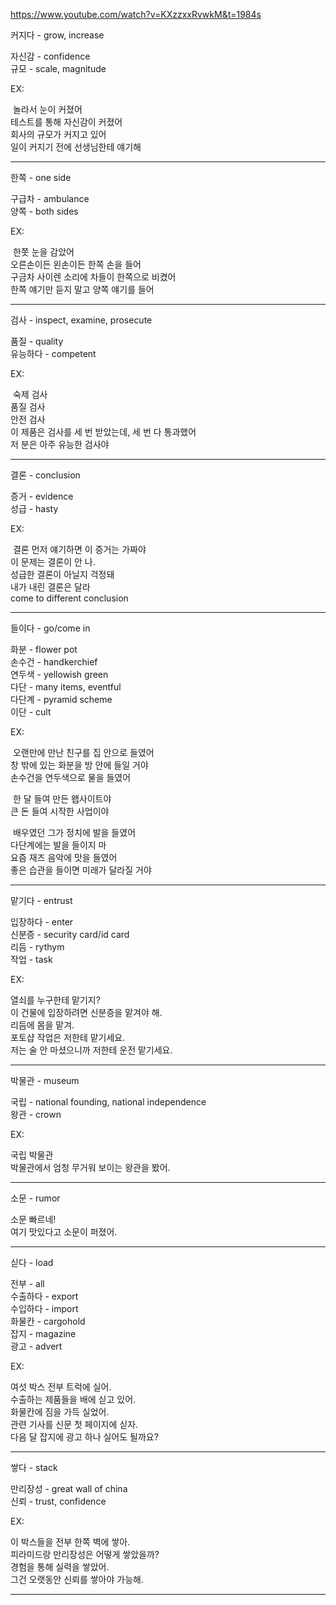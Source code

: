 https://www.youtube.com/watch?v=KXzzxxRvwkM&t=1984s

커지다 - grow, increase

자신감 - confidence  
규모 - scale, magnitude

EX:

​ 놀라서 눈이 커졌어  
​ 테스트를 통해 자신감이 커졌어  
​ 회사의 규모가 커지고 있어  
​ 일이 커지기 전에 선생님한테 얘기해

* * *

한쪽 - one side

구급차 - ambulance  
양쪽 - both sides

EX:

​ 한쫏 눈을 감았어  
​ 오른손이든 왼손이든 한쪽 손을 들어  
​ 구금차 사이렌 소리에 차들이 한쪽으로 비켰어  
​ 한쪽 얘기만 듣지 말고 양쪽 얘기를 들어

* * *

검사 - inspect, examine, prosecute

품질 - quality  
유능하다 - competent

EX:

​ 숙제 검사  
​ 품질 검사  
​ 안전 검사  
​ 이 제품은 검사를 세 번 받았는데, 세 번 다 통과했어  
​ 저 분은 아주 유능한 검사야

* * *

결론 - conclusion

증거 - evidence  
성급 - hasty

EX:

​ 결론 먼저 얘기하면 이 증거는 가짜야  
​ 이 문제는 결론이 안 나.  
​ 성급한 결론이 아닐지 걱정돼  
​ 내가 내린 결론은 달라  
come to different conclusion

* * *

들이다 - go/come in

화분 - flower pot  
손수건 - handkerchief  
연두색 - yellowish green  
다단 - many items, eventful  
다단계 - pyramid scheme  
이단 - cult

EX:

​ 오랜만에 만난 친구를 집 안으로 들였어  
​ 창 밖에 있는 화분을 방 안에 들일 거야  
​ 손수건을 연두색으로 물을 들였어

​ 한 달 들여 만든 왭사이트야  
​ 큰 돈 들여 시작한 사업이야

​ 배우였던 그가 정치에 발을 들였어  
​ 다단계에는 발을 들이지 마  
​ 요즘 재즈 음악에 맛을 들였어  
​ 좋은 습관을 들이면 미래가 달라질 거야

* * *

맡기다 - entrust

입장하다 - enter  
신분증 - security card/id card  
리듬 - rythym  
작업 - task

EX:

​열쇠를 누구한테 맡기지?  
​이 건물에 입장하려면 신분증을 맡겨야 해.  
​리듬에 몸을 맡겨.  
​포토샵 작업은 저한테 맡기세요.  
​저는 술 안 마셨으니까 저한테 운전 맡기세요.

* * *

박물관 - museum

국립 - national founding, national independence  
왕관 - crown

EX:

​국립 박물관  
​박물관에서 엄청 무거워 보이는 왕관을 봤어.

* * *

소문 - rumor

​소문 빠르네!  
​여기 맛있다고 소문이 퍼졌어.

* * *

싣다 - load

전부 - all  
수출하다 - export  
수입하다 - import  
화물칸 - cargohold  
잡지 - magazine  
광고 - advert

EX:

​여섯 박스 전부 트럭에 실어.  
​수출하는 제품들을 배에 싣고 있어.  
​화물칸에 짐을 가득 실었어.  
​관련 기사를 신문 첫 페이지에 싣자.  
​다음 달 잡지에 광고 하나 실어도 될까요?

* * *

쌓다 - stack

만리장성 - great wall of china  
신뢰 - trust, confidence

EX:

​이 박스들을 전부 한쪽 벽에 쌓아.  
​피라미드랑 만리장성은 어떻게 쌓았을까?  
​경험을 통해 실력을 쌓았어.  
​그건 오랫동안 신뢰를 쌓아야 가능해.

* * *